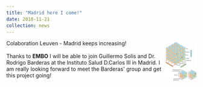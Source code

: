 ```yaml
---
title: "Madrid here I come!"
date: 2018-11-21
collection: news
---
```


Colaboration Leuven - Madrid keeps increasing!
<img src='/images/spacial_proteo.png' style='width: 17%' align='right'>
<br>
<br>
Thanks to **EMBO** I will be able to join Guillermo Solis and Dr. Rodrigo Barderas at the Instituto Salud D.Carlos III in Madrid.
I am really looking forward to meet the Barderas' group and get this project going!
<br>
<br>
